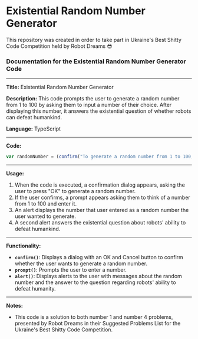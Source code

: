 # Existential Random Number Generator
This repository was created in order to take part in Ukraine's Best Shitty Code Competition held by Robot Dreams 😎

### Documentation for the Existential Random Number Generator Code

---

**Title:** Existential Random Number Generator

**Description:**
This code prompts the user to generate a random number from 1 to 100 by asking them to input a number of their choice. After displaying this number, it answers the existential question of whether robots can defeat humankind.

**Language:** TypeScript

---

**Code:**

```typescript
var randomNumber = (confirm("To generate a random number from 1 to 100, press OK") && (alert(`The random number is: ${prompt("Think of a number from 1 to 100, then input it below:")}`), alert("By the way, what was that question again? Could a robot defeat humankind? Hmm... I figure the answer is obvious now, peasant.")));
```

---

**Usage:**
1. When the code is executed, a confirmation dialog appears, asking the user to press "OK" to generate a random number.
2. If the user confirms, a prompt appears asking them to think of a number from 1 to 100 and enter it.
3. An alert displays the number that user entered as a random number the user wanted to generate.
4. A second alert answers the existential question about robots' ability to defeat humankind.

---

**Functionality:**
- **`confirm()`**: Displays a dialog with an OK and Cancel button to confirm whether the user wants to generate a random number.
- **`prompt()`**: Prompts the user to enter a number.
- **`alert()`**: Displays alerts to the user with messages about the random number and the answer to the question regarding robots' ability to defeat humanity.

---

**Notes:**
- This code is a solution to both number 1 and number 4 problems, presented by Robot Dreams in their Suggested Problems List for the Ukraine's Best Shitty Code Competition.
